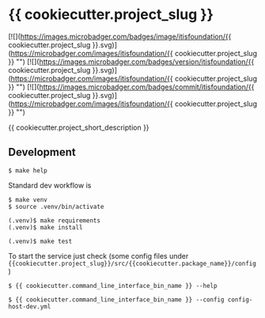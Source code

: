 # {{ cookiecutter.project_slug }}

[![](https://images.microbadger.com/badges/image/itisfoundation/{{ cookiecutter.project_slug }}.svg)](https://microbadger.com/images/itisfoundation/{{ cookiecutter.project_slug }} "")
[![](https://images.microbadger.com/badges/version/itisfoundation/{{ cookiecutter.project_slug }}.svg)](https://microbadger.com/images/itisfoundation/{{ cookiecutter.project_slug }} "")
[![](https://images.microbadger.com/badges/commit/itisfoundation/{{ cookiecutter.project_slug }}.svg)](https://microbadger.com/images/itisfoundation/{{ cookiecutter.project_slug }} "")

{{ cookiecutter.project_short_description }}


## Development
```console
$ make help
```

Standard dev workflow is
``` console
$ make venv
$ source .venv/bin/activate

(.venv)$ make requirements
(.venv)$ make install

(.venv)$ make test
```
To start the service just check (some config files under ``{{cookiecutter.project_slug}}/src/{{cookiecutter.package_name}}/config`` )
```
$ {{ cookiecutter.command_line_interface_bin_name }} --help

$ {{ cookiecutter.command_line_interface_bin_name }} --config config-host-dev.yml
```
